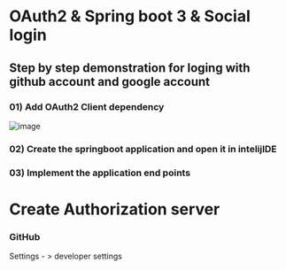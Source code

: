 # OAuth2 & Spring boot 3 & Social login
## Step by step demonstration for loging with github account and google account
### 01) Add OAuth2 Client dependency
![image](https://github.com/SupuniAbeysinghe/OAuth2_Social_Login-Demo/assets/121711723/f2f16099-91b5-4d4c-bbc2-a4613c042daf)
### 02)	Create the springboot application and open it in intelijIDE
### 03)	Implement the application end points

# Create Authorization server
### GitHub
Settings - > developer settings 





